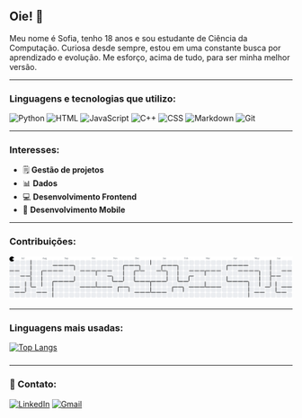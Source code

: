 ## Oie! 👋

Meu nome é Sofia, tenho 18 anos e sou estudante de Ciência da Computação. Curiosa desde sempre, estou em uma constante busca por aprendizado e evolução. Me esforço, acima de tudo, para ser minha melhor versão.

----

### Linguagens e tecnologias que utilizo:

![Python](https://img.shields.io/badge/Python-3776AB?style=for-the-badge&logo=python&logoColor=white)
![HTML](https://img.shields.io/badge/HTML-239120?style=for-the-badge&logo=html5&logoColor=white)
![JavaScript](https://img.shields.io/badge/JavaScript-F7DF1E?style=for-the-badge&logo=javascript&logoColor=black)
![C++](https://img.shields.io/badge/C%2B%2B-00599C?style=for-the-badge&logo=c%2B%2B&logoColor=white)
![CSS](https://img.shields.io/badge/CSS-239120?&style=for-the-badge&logo=css3&logoColor=white)
![Markdown](https://img.shields.io/badge/Markdown-000000?style=for-the-badge&logo=markdown&logoColor=white)
![Git](https://img.shields.io/badge/-Git-F05032?style=for-the-badge&logo=git&logoColor=white)

----
### Interesses:
- 🗒️ **Gestão de projetos**
- 📊 **Dados** 
- 💻 **Desenvolvimento Frontend**
- 📲 **Desenvolvimento Mobile**

----

### Contribuições:
<picture>
  <source media="(prefers-color-scheme: dark)" srcset="https://raw.githubusercontent.com/sofiaavallone/sofiaavallone/output/pacman-contribution-graph-dark.svg">
  <img alt="pacman contribution graph" src="https://raw.githubusercontent.com/sofiaavallone/sofiaavallone/output/pacman-contribution-graph.svg">
</picture>

----

### Linguagens mais usadas:
[![Top Langs](https://github-readme-stats.vercel.app/api/top-langs/?username=sofiaavallone&layout=compact&theme=dark)](https://github.com/anuraghazra/github-readme-stats)
###

----

### 🔗 Contato:

[![LinkedIn](https://img.shields.io/badge/LinkedIn-0077B5?style=for-the-badge&logo=linkedin&logoColor=white)](www.linkedin.com/in/sofiasakovitz)
[![Gmail](https://img.shields.io/badge/Gmail-D14836?style=for-the-badge&logo=gmail&logoColor=white)](sofiasakovitz@gmail.com)

